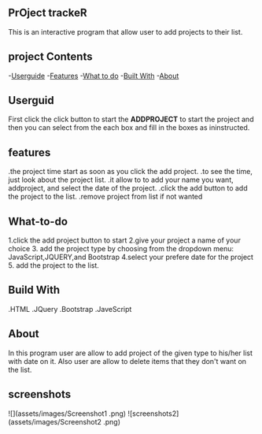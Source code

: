 ## PrOject trackeR

 This is an interactive program that allow user to add projects to their list.

## project Contents

-[Userguide](#userguide)
-[Features](#features)
-[What to do](#What-to-do)
-[Built With](#Build-With)
-[About](#About)

## Userguid

First click the click button to start the **ADDPROJECT**  to start the project and then you can select from the each box and fill in the boxes as ininstructed.

## features

.the project time start as soon as you click the add project.
.to see the time, just look about the project list.
.it allow to to add your name you want, addproject, and select the date of the project.
.click the add button to add the project to the list.
.remove project from list if not wanted


## What-to-do
1.click the add project button to start
2.give your project a name of your choice
3. add the project type by choosing from the dropdown menu: JavaScript,JQUERY,and Bootstrap
4.select your prefere date for the project
5. add the project to the list.

## Build With
.HTML
.JQuery
.Bootstrap
.JaveScript

## About
In this program user are allow to add project of the given type to his/her list with date on it. Also user are allow to delete items that they don't want on the list.

## screenshots
![](assets/images/Screenshot1  .png)
![screenshots2](assets/images/Screenshot2 .png)


